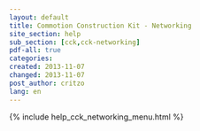 ```yaml
---
layout: default
title: Commotion Construction Kit - Networking
site_section: help
sub_section: [cck,cck-networking]
pdf-all: true
categories: 
created: 2013-11-07
changed: 2013-11-07
post_author: critzo
lang: en
---
```

<div class="cck-section-page">
{% include help_cck_networking_menu.html %}
</div>
 
